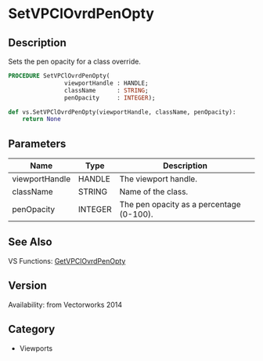 # SetVPClOvrdPenOpty

## Description
Sets the pen opacity for a class override.

```pascal
PROCEDURE SetVPClOvrdPenOpty(
				viewportHandle : HANDLE;
				className      : STRING;
				penOpacity     : INTEGER);
```

```python
def vs.SetVPClOvrdPenOpty(viewportHandle, className, penOpacity):
    return None
```

## Parameters
|Name|Type|Description|
|---|---|---|
|viewportHandle|HANDLE|The viewport handle.|
|className|STRING|Name of the class.|
|penOpacity|INTEGER|The pen opacity as a percentage (0-100).|

## See Also
VS Functions:
[GetVPClOvrdPenOpty](GetVPClOvrdPenOpty.md)

## Version
Availability: from Vectorworks 2014

## Category
* Viewports


